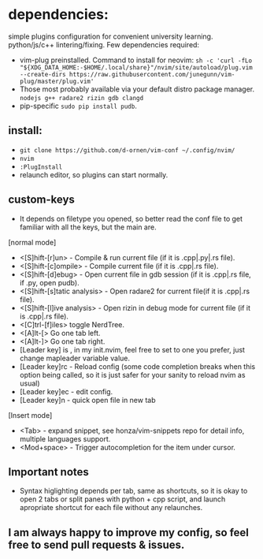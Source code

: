 # dependencies:

simple plugins configuration for convenient university learning. python/js/c++ lintering/fixing. 
Few dependencies required:
* vim-plug preinstalled. Command to install for neovim:
`sh -c 'curl -fLo "${XDG_DATA_HOME:-$HOME/.local/share}"/nvim/site/autoload/plug.vim --create-dirs https://raw.githubusercontent.com/junegunn/vim-plug/master/plug.vim'`
* Those most probably available via your default distro package manager. `nodejs g++ radare2 rizin gdb clangd`
* pip-specific `sudo pip install pudb`.

## install:
* `git clone https://github.com/d-ornen/vim-conf ~/.config/nvim/`
* `nvim`
* `:PlugInstall`
* relaunch editor, so plugins can start normally.

## custom-keys
* It depends on filetype you opened, so better read the conf file to get familiar with all the keys, but the main are.

 [normal mode]
* <[S]hift-[r]un> - Compile & run current file (if it is .cpp|.py|.rs file).
* <[S]hift-[c]ompile> - Compile current file (if it is .cpp|.rs file).
* <[S]hift-[d]ebug> - Open current file in gdb session (if it is .cpp|.rs file, if .py, open pudb).
* <[S]hift-[s]tatic analysis> - Open radare2 for current file(if it is .cpp|.rs file).
* <[S]hift-[l]ive analysis> - Open rizin in debug mode for current file (if it is .cpp|.rs file).
* <[C]trl-[f]iles> toggle NerdTree.
* <[A]lt-[> Go one tab left.
* <[A]lt-]> Go one tab right.
* [Leader key] is , in my init.nvim, feel free to set to one you prefer, just change mapleader variable value.
* [Leader key]rc - Reload config (some code completion breaks when this option being called, so it is just safer for your sanity to reload nvim as usual)
* [Leader key]ec - edit config.
* [Leader key]n - quick open file in new tab

 [Insert mode]
* <Tab\> - expand snippet, see honza/vim-snippets repo for detail info, multiple languages support.
* <Mod+space> - Trigger autocompletion for the item under cursor.
## Important notes
* Syntax higlighting depends per tab, same as shortcuts, so it is okay to open 2 tabs or split panes with python + cpp script, and launch apropriate shortcut for each file without any relaunches.
## I am always happy to improve my config, so feel free to send pull requests & issues.
